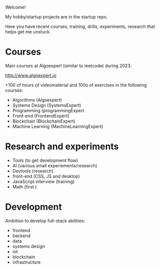 Welcome!

My hobby/startup projects are in the startup repo.

Here you have recent courses, training, drills, experiments, research that helps get me unstuck.

# Courses

Main courses at Algoexpert (similar to leetcode) during 2023:

http://www.algoexpert.io

+100 of hours of videomaterial and 100s of exercises in the following courses:

- Algorithms (Algoexpert)
- Systems Design (SystemsExpert)
- Programming (programmingExpert
- Front-end (FrontendExpert)
- Blockchain (BlockchainExpert)
- Machine Learning (MachineLearningExpert)

# Research and experiments

- Tools (to get development flow)
- AI (various small experiements/research)
- Devtools (research)
- front-end (CSS, JS and desktop)
- JavaScript interview (training)
- Math (first )

# Development

Ambition to develop full-stack abilities:

- frontend
- backend
- data
- systems design
- iot
- blockchain
- infrastructure
